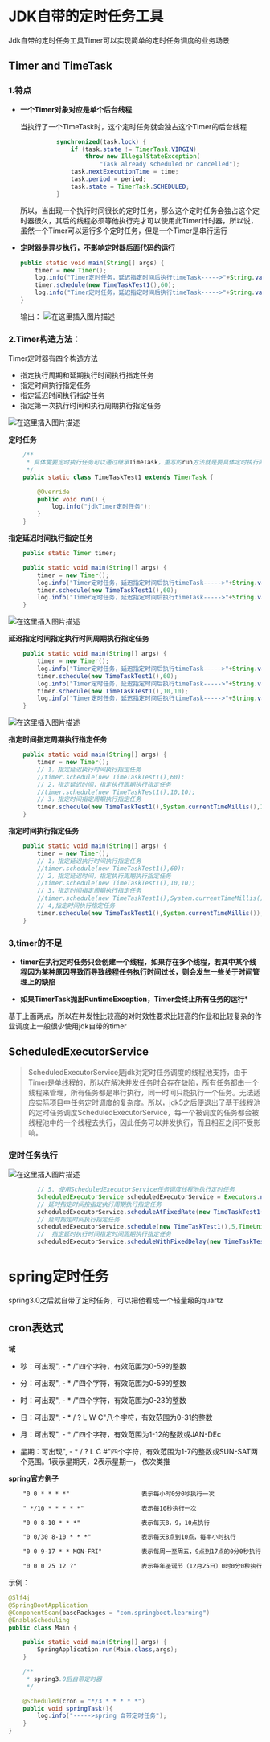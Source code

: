 # JDK自带的定时任务工具

Jdk自带的定时任务工具Timer可以实现简单的定时任务调度的业务场景

## Timer and TimeTask

### 1.特点

- **一个Timer对象对应是单个后台线程**

  当执行了一个TimeTask时，这个定时任务就会独占这个Timer的后台线程

  ```java
            synchronized(task.lock) {
                if (task.state != TimerTask.VIRGIN)
                    throw new IllegalStateException(
                        "Task already scheduled or cancelled");
                task.nextExecutionTime = time;
                task.period = period;
                task.state = TimerTask.SCHEDULED;
            }
  ```
  所以，当出现一个执行时间很长的定时任务，那么这个定时任务会独占这个定时器很久，其后的线程必须等他执行完才可以使用此Timer计时器，所以说，虽然一个Timer可以运行多个定时任务，但是一个Timer是串行运行

- **定时器是异步执行，不影响定时器后面代码的运行**

    ```java
    public static void main(String[] args) {
        timer = new Timer();
        log.info("Timer定时任务，延迟指定时间后执行timeTask----->"+String.valueOf(new Date().getSeconds()));
        timer.schedule(new TimeTaskTest1(),60);
        log.info("Timer定时任务，延迟指定时间后执行timeTask----->"+String.valueOf(new Date().getSeconds()));
    }
    ```
    输出：
    ![在这里插入图片描述](https://img-blog.csdnimg.cn/20190926180507435.png)
         

### 2.Timer构造方法：

Timer定时器有四个构造方法

- 指定执行周期和延期执行时间执行指定任务
- 指定时间执行指定任务
- 指定延迟时间执行指定任务
- 指定第一次执行时间和执行周期执行指定任务

![在这里插入图片描述](https://img-blog.csdnimg.cn/20190926173448533.png?x-oss-process=image/watermark,type_ZmFuZ3poZW5naGVpdGk,shadow_10,text_aHR0cHM6Ly9ibG9nLmNzZG4ubmV0L3dlaXhpbl80MTkyMjI4OQ==,size_16,color_FFFFFF,t_70)

**定时任务**

```java
    /**
     * 具体需要定时执行任务可以通过继承TimeTask，重写的run方法就是要具体定时执行的操作
     */
    public static class TimeTaskTest1 extends TimerTask {

        @Override
        public void run() {
            log.info("jdkTimer定时任务");
        }
    }
```

**指定延迟时间执行指定任务**

```java
    public static Timer timer;

    public static void main(String[] args) {
        timer = new Timer();
        log.info("Timer定时任务，延迟指定时间后执行timeTask----->"+String.valueOf(new Date().getSeconds()));
        timer.schedule(new TimeTaskTest1(),60);
        log.info("Timer定时任务，延迟指定时间后执行timeTask----->"+String.valueOf(new Date().getSeconds()));
    }
```
![在这里插入图片描述](https://img-blog.csdnimg.cn/20190926204036339.png)

**延迟指定时间指定执行时间周期执行指定任务**

```java
    public static void main(String[] args) {
        timer = new Timer();
        log.info("Timer定时任务，延迟指定时间后执行timeTask----->"+String.valueOf(new Date().getSeconds()));
        timer.schedule(new TimeTaskTest1(),60);
        log.info("Timer定时任务，延迟指定时间后执行timeTask----->"+String.valueOf(new Date().getSeconds()));
        timer.schedule(new TimeTaskTest1(),10,10);
        log.info("Timer定时任务，延迟指定时间后执行timeTask----->"+String.valueOf(new Date().getSeconds()));
    }
```
![在这里插入图片描述](https://img-blog.csdnimg.cn/20190926204308370.png?x-oss-process=image/watermark,type_ZmFuZ3poZW5naGVpdGk,shadow_10,text_aHR0cHM6Ly9ibG9nLmNzZG4ubmV0L3dlaXhpbl80MTkyMjI4OQ==,size_16,color_FFFFFF,t_70)

**指定时间指定周期执行指定任务**

```java
    public static void main(String[] args) {
        timer = new Timer();
        // 1，指定延迟执行时间执行指定任务
        //timer.schedule(new TimeTaskTest1(),60);
        // 2，指定延迟时间，指定执行周期执行指定任务
        //timer.schedule(new TimeTaskTest1(),10,10);
        // 3，指定时间指定周期执行指定任务
        timer.schedule(new TimeTaskTest1(),System.currentTimeMillis(),100);
    }
```

**指定时间执行指定任务**

```java
    public static void main(String[] args) {
        timer = new Timer();
        // 1，指定延迟执行时间执行指定任务
        //timer.schedule(new TimeTaskTest1(),60);
        // 2，指定延迟时间，指定执行周期执行指定任务
        //timer.schedule(new TimeTaskTest1(),10,10);
        // 3，指定时间指定周期执行指定任务
        //timer.schedule(new TimeTaskTest1(),System.currentTimeMillis());
        // 4,指定时间执行指定任务
        timer.schedule(new TimeTaskTest1(),System.currentTimeMillis());
    }
```

### 3,timer的不足

- **timer在执行定时任务只会创建一个线程，如果存在多个线程，若其中某个线程因为某种原因导致而导致线程任务执行时间过长，则会发生一些关于时间管理上的缺陷**

- **如果TimerTask抛出RuntimeException，Timer会终止所有任务的运行***

基于上面两点，所以在并发性比较高的对时效性要求比较高的作业和比较复杂的作业调度上一般很少使用jdk自带的timer


## ScheduledExecutorService

>ScheduledExecutorService是jdk对定时任务调度的线程池支持，由于Timer是单线程的，所以在解决并发任务时会存在缺陷，所有任务都由一个线程来管理，所有任务都是串行执行，同一时间只能执行一个任务。无法适应实际项目中任务定时调度的复杂度。所以，jdk5之后便退出了基于线程池的定时任务调度ScheduledExecutorService，每一个被调度的任务都会被线程池中的一个线程去执行，因此任务可以并发执行，而且相互之间不受影响。

### 定时任务执行

![在这里插入图片描述](https://img-blog.csdnimg.cn/20190926213221786.png)


```java
        // 5. 使用ScheduledExecutorService任务调度线程池执行定时任务
        ScheduledExecutorService scheduledExecutorService = Executors.newSingleThreadScheduledExecutor();
        // 延时指定时间按指定执行周期执行指定任务
        scheduledExecutorService.scheduleAtFixedRate(new TimeTaskTest1(),1,1, TimeUnit.SECONDS);
        // 延时指定时间执行指定任务
        scheduledExecutorService.schedule(new TimeTaskTest1(),5,TimeUnit.SECONDS);
        //  指定延时执行时间指定时间周期执行指定任务
        scheduledExecutorService.scheduleWithFixedDelay(new TimeTaskTest1(),20,2,TimeUnit.SECONDS);
```
# spring定时任务


spring3.0之后就自带了定时任务，可以把他看成一个轻量级的quartz

## cron表达式

**域**
- 秒：可出现", - * /"四个字符，有效范围为0-59的整数  

- 分：可出现", - * /"四个字符，有效范围为0-59的整数  

- 时：可出现", - * /"四个字符，有效范围为0-23的整数  

- 日：可出现", - * / ? L W C"八个字符，有效范围为0-31的整数  

- 月：可出现", - * /"四个字符，有效范围为1-12的整数或JAN-DEc  

- 星期：可出现", - * / ? L C #"四个字符，有效范围为1-7的整数或SUN-SAT两个范围。1表示星期天，2表示星期一， 依次类推

**spring官方例子**
```xml
    "0 0 * * * *"                    表示每小时0分0秒执行一次

    " */10 * * * * *"                表示每10秒执行一次

    "0 0 8-10 * * *"                 表示每天8，9，10点执行

    "0 0/30 8-10 * * *"              表示每天8点到10点，每半小时执行

    "0 0 9-17 * * MON-FRI"           表示每周一至周五，9点到17点的0分0秒执行

    "0 0 0 25 12 ?"                  表示每年圣诞节（12月25日）0时0分0秒执行
```

示例：

```java
@Slf4j
@SpringBootApplication
@ComponentScan(basePackages = "com.springboot.learning")
@EnableScheduling
public class Main {

    public static void main(String[] args) {
        SpringApplication.run(Main.class,args);
    }

    /**
     * spring3.0后自带定时器
     */

    @Scheduled(cron = "*/3 * * * * *")
    public void springTask(){
        log.info("----->spring 自带定时任务");
    }
}
```

